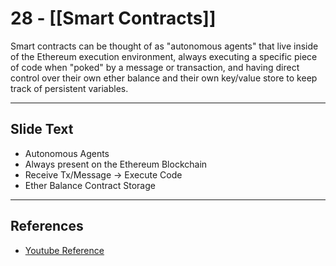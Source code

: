 # 28 - [[Smart Contracts]]

Smart contracts can be thought of as "autonomous agents" that live inside of the Ethereum execution environment, always executing a specific piece of code when "poked" by a message or transaction, and having direct control over their own ether balance and their own key/value store to keep track of persistent variables.

___
## Slide Text
- Autonomous Agents
- Always present on the Ethereum Blockchain
- Receive Tx/Message -> Execute Code
- Ether Balance Contract Storage
___ 
## References
- [Youtube Reference](https://youtu.be/zIeBfuXxuWs?t=331)